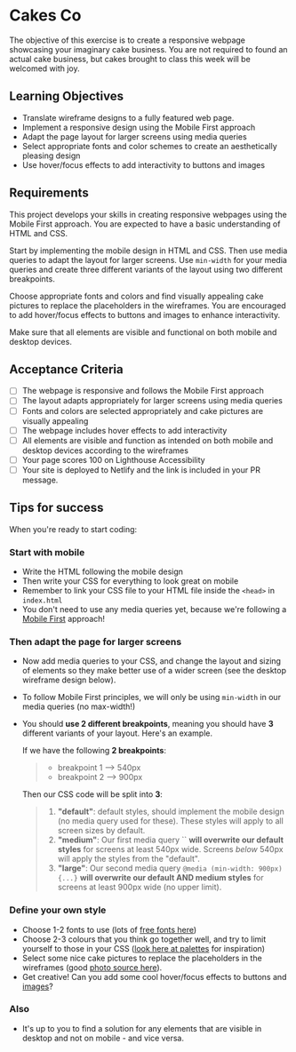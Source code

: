 # Cakes Co

The objective of this exercise is to create a responsive webpage showcasing your imaginary cake business. You are not required to found an actual cake business, but cakes brought to class this week will be welcomed with joy.

## Learning Objectives

- Translate wireframe designs to a fully featured web page.
- Implement a responsive design using the Mobile First approach
- Adapt the page layout for larger screens using media queries
- Select appropriate fonts and color schemes to create an aesthetically pleasing design
- Use hover/focus effects to add interactivity to buttons and images

## Requirements

This project develops your skills in creating responsive webpages using the Mobile First approach. You are expected to have a basic understanding of HTML and CSS.

Start by implementing the mobile design in HTML and CSS. Then use media queries to adapt the layout for larger screens. Use `min-width` for your media queries and create three different variants of the layout using two different breakpoints.

Choose appropriate fonts and colors and find visually appealing cake pictures to replace the placeholders in the wireframes. You are encouraged to add hover/focus effects to buttons and images to enhance interactivity.

Make sure that all elements are visible and functional on both mobile and desktop devices.

## Acceptance Criteria

- [ ] The webpage is responsive and follows the Mobile First approach
- [ ] The layout adapts appropriately for larger screens using media queries
- [ ] Fonts and colors are selected appropriately and cake pictures are visually appealing
- [ ] The webpage includes hover effects to add interactivity
- [ ] All elements are visible and function as intended on both mobile and desktop devices according to the wireframes
- [ ] Your page scores 100 on Lighthouse Accessibility
- [ ] Your site is deployed to Netlify and the link is included in your PR message.

## Tips for success

When you're ready to start coding:

### Start with mobile

- Write the HTML following the mobile design
- Then write your CSS for everything to look great on mobile
- Remember to link your CSS file to your HTML file inside the `<head>` in `index.html`
- You don't need to use any media queries yet, because we're following a [Mobile First](https://www.invisionapp.com/inside-design/mobile-first-design/) approach!

### Then adapt the page for larger screens

- Now add media queries to your CSS, and change the layout and sizing of elements so they make better use of a wider screen (see the desktop wireframe design below).
- To follow Mobile First principles, we will only be using `min-width` in our media queries (no max-width!)
- You should **use 2 different breakpoints**, meaning you should have **3** different variants of your layout. Here's an example.

  If we have the following **2 breakpoints**:

  > - breakpoint 1 --> 540px
  > - breakpoint 2 --> 900px

  Then our CSS code will be split into **3**:

  > 1. **"default"**: default styles, should implement the mobile design (no media query used for these). These styles will apply to all screen sizes by default.
  > 2. **"medium"**: Our first media query `` **will overwrite our default styles** for screens at least 540px wide. Screens _below_ 540px will apply the styles from the "default".
  > 3. **"large"**: Our second media query `@media (min-width: 900px) {...}` **will overwrite our default AND medium styles** for screens at least 900px wide (no upper limit).

### Define your own style

- Choose 1-2 fonts to use (lots of [free fonts here](https://fonts.google.com/))
- Choose 2-3 colours that you think go together well, and try to limit yourself to those in your CSS ([look here at palettes](https://coolors.co/palettes/trending) for inspiration)
- Select some nice cake pictures to replace the placeholders in the wireframes (good [photo source here](https://unsplash.com/images/food/cake)).
- Get creative! Can you add some cool hover/focus effects to buttons and [images](https://www.wix.com/website-template/view/html/1911?siteId=c1c72d26-c040-41f2-80ce-0b0f8aef01b4&metaSiteId=5d77fab8-f068-4228-8b61-4181af054ca6&originUrl=https%3A%2F%2Fwww.wix.com%2Fwebsite%2Ftemplates&tpClick=view_button)?

### Also

- It's up to you to find a solution for any elements that are visible in desktop and not on mobile - and vice versa.
